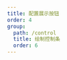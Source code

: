 ```yaml
---
title: 配置展示按钮
order: 4
group:
  path: /control
  title: 绘制控制条
  order: 6
---
```


<code src="./draw.tsx" compact="true" defaultShowCode="true"></code>
